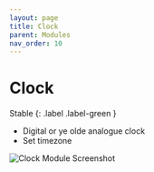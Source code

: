 ```yaml
---
layout: page
title: Clock
parent: Modules
nav_order: 10
---
```


# Clock

Stable
{: .label .label-green }

-   Digital or ye olde analogue clock
-   Set timezone

![Clock Module Screenshot](/bug/assets/images/screenshots/module-clock.png)

